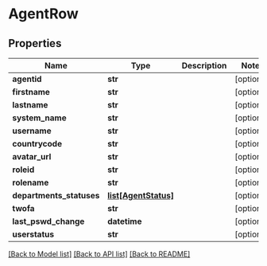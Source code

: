 # AgentRow

## Properties
Name | Type | Description | Notes
------------ | ------------- | ------------- | -------------
**agentid** | **str** |  | [optional] 
**firstname** | **str** |  | [optional] 
**lastname** | **str** |  | [optional] 
**system_name** | **str** |  | [optional] 
**username** | **str** |  | [optional] 
**countrycode** | **str** |  | [optional] 
**avatar_url** | **str** |  | [optional] 
**roleid** | **str** |  | [optional] 
**rolename** | **str** |  | [optional] 
**departments_statuses** | [**list[AgentStatus]**](AgentStatus.md) |  | [optional] 
**twofa** | **str** |  | [optional] 
**last_pswd_change** | **datetime** |  | [optional] 
**userstatus** | **str** |  | [optional] 

[[Back to Model list]](../README.md#documentation-for-models) [[Back to API list]](../README.md#documentation-for-api-endpoints) [[Back to README]](../README.md)


